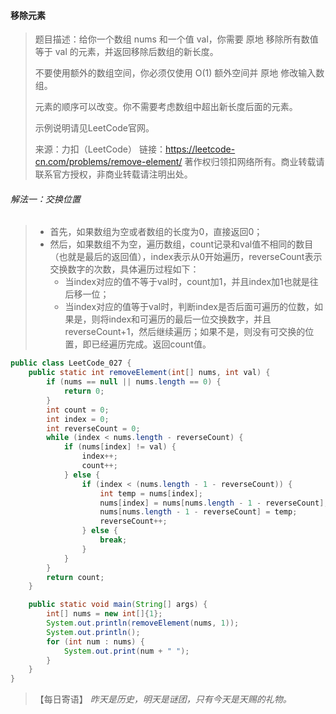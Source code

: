 #### 移除元素

> 题目描述：给你一个数组 nums 和一个值 val，你需要 原地 移除所有数值等于 val 的元素，并返回移除后数组的新长度。
>
> 不要使用额外的数组空间，你必须仅使用 O(1) 额外空间并 原地 修改输入数组。
>
> 元素的顺序可以改变。你不需要考虑数组中超出新长度后面的元素。
>
> 示例说明请见LeetCode官网。
>
> 来源：力扣（LeetCode）
> 链接：https://leetcode-cn.com/problems/remove-element/
> 著作权归领扣网络所有。商业转载请联系官方授权，非商业转载请注明出处。

###### 解法一：交换位置

> - 首先，如果数组为空或者数组的长度为0，直接返回0；
> - 然后，如果数组不为空，遍历数组，count记录和val值不相同的数目（也就是最后的返回值），index表示从0开始遍历，reverseCount表示交换数字的次数，具体遍历过程如下：
>   - 当index对应的值不等于val时，count加1，并且index加1也就是往后移一位；
>   - 当index对应的值等于val时，判断index是否后面可遍历的位数，如果是，则将index和可遍历的最后一位交换数字，并且reverseCount+1，然后继续遍历；如果不是，则没有可交换的位置，即已经遍历完成。返回count值。

```java
public class LeetCode_027 {
    public static int removeElement(int[] nums, int val) {
        if (nums == null || nums.length == 0) {
            return 0;
        }
        int count = 0;
        int index = 0;
        int reverseCount = 0;
        while (index < nums.length - reverseCount) {
            if (nums[index] != val) {
                index++;
                count++;
            } else {
                if (index < (nums.length - 1 - reverseCount)) {
                    int temp = nums[index];
                    nums[index] = nums[nums.length - 1 - reverseCount];
                    nums[nums.length - 1 - reverseCount] = temp;
                    reverseCount++;
                } else {
                    break;
                }
            }
        }
        return count;
    }

    public static void main(String[] args) {
        int[] nums = new int[]{1};
        System.out.println(removeElement(nums, 1));
        System.out.println();
        for (int num : nums) {
            System.out.print(num + " ");
        }
    }
}
```

> 【每日寄语】 *昨天是历史，明天是谜团，只有今天是天赐的礼物。* 

